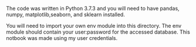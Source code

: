 The code was written in Python 3.7.3 and you will need to have pandas, numpy, matplotlib,seaborn, and sklearn installed.

You will need to import your own env module into this directory. The env module should contain your user:password for the accessed database. This notbook was made using my user credentials.
